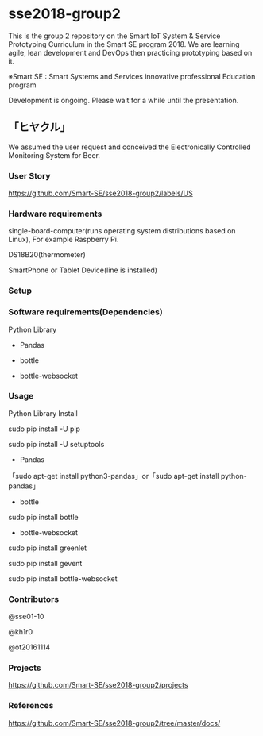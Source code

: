 # sse2018-group2

This is the group 2 repository on the Smart IoT System & Service Prototyping Curriculum in the Smart SE program 2018.
We are learning agile, lean development and DevOps then practicing prototyping based on it.

※Smart SE : Smart Systems and Services innovative professional Education program

Development is ongoing. Please wait for a while until the presentation.

## 「ヒヤクル」
We assumed the user request and conceived the Electronically Controlled Monitoring System for Beer. 

### User Story
https://github.com/Smart-SE/sse2018-group2/labels/US


### Hardware requirements
single-board-computer(runs operating system distributions based on Linux), For example Raspberry Pi.

DS18B20(thermometer)

SmartPhone or Tablet Device(line is installed)

### Setup


### Software requirements(Dependencies)
Python Library

- Pandas

- bottle

- bottle-websocket

### Usage
Python Library Install

sudo pip install -U pip

sudo pip install -U setuptools


- Pandas

「sudo apt-get install python3-pandas」or「sudo apt-get install python-pandas」

- bottle

sudo pip install bottle

- bottle-websocket

sudo pip install greenlet

sudo pip install gevent

sudo pip install bottle-websocket


### Contributors
@sse01-10

@kh1r0

@ot20161114

### Projects
https://github.com/Smart-SE/sse2018-group2/projects

### References
https://github.com/Smart-SE/sse2018-group2/tree/master/docs/
